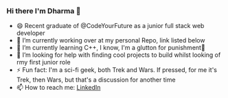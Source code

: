 ### Hi there I'm Dharma 👋

- 😄 Recent graduate of @CodeYourFuture as a junior full stack web developer
- 🔭 I’m currently working over at my personal Repo, link listed below 
- 🌱 I’m currently learning C++, I know, I'm a glutton for punishment🤭
- 🤔 I’m looking for help with finding cool projects to build whilst looking of rmy first junior role
- ⚡ Fun fact: I'm a sci-fi geek, both Trek and Wars. If pressed, for me it's Trek, then Wars, but that's a discussion for another time
- 📫 How to reach me: [LinkedIn](https://www.linkedin.com/in/dharma-emmelene-259b191b5/)

<!--
**dharmaguadeloupe/dharmaguadeloupe** is a ✨ _special_ ✨ repository because its `README.md` (this file) appears on your GitHub profile.

Here are some ideas to get you started:

- 🔭 I’m currently working on ...
- 🌱 I’m currently learning ...
- 👯 I’m looking to collaborate on ...
- 🤔 I’m looking for help with ...
- 💬 Ask me about ...
- 📫 How to reach me: ...
- 😄 Pronouns: ...
- ⚡ Fun fact: ...
-->
